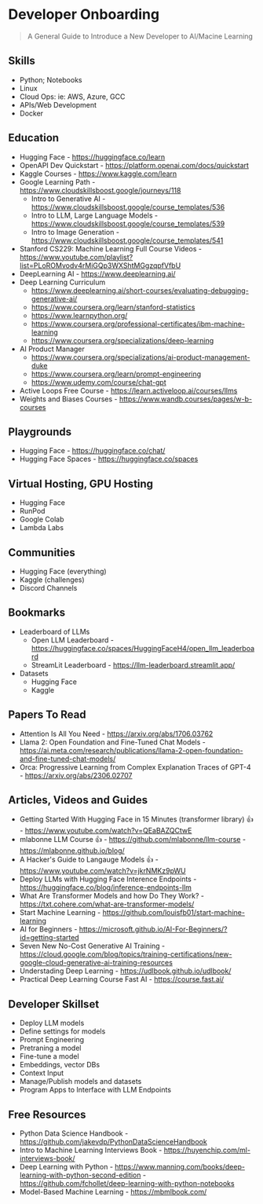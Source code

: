 # Developer Onboarding
> A General Guide to Introduce a New Developer to AI/Macine Learning 

## Skills
- Python; Notebooks 
- Linux
- Cloud Ops: ie: AWS, Azure, GCC
- APIs/Web Development
- Docker 

## Education
- Hugging Face - https://huggingface.co/learn
- OpenAPI Dev Quickstart - https://platform.openai.com/docs/quickstart
- Kaggle Courses - https://www.kaggle.com/learn
- Google Learning Path - https://www.cloudskillsboost.google/journeys/118
  - Intro to Generative AI - https://www.cloudskillsboost.google/course_templates/536
  - Intro to LLM, Large Language Models - https://www.cloudskillsboost.google/course_templates/539
  - Intro to Image Generation - https://www.cloudskillsboost.google/course_templates/541 
- Stanford CS229: Machine Learning Full Course Videos - https://www.youtube.com/playlist?list=PLoROMvodv4rMiGQp3WXShtMGgzqpfVfbU
- DeepLearning AI - https://www.deeplearning.ai/
- Deep Learning Curriculum
  - https://www.deeplearning.ai/short-courses/evaluating-debugging-generative-ai/
  - https://www.coursera.org/learn/stanford-statistics
  - https://www.learnpython.org/
  - https://www.coursera.org/professional-certificates/ibm-machine-learning
  - https://www.coursera.org/specializations/deep-learning
- AI Product Manager
  - https://www.coursera.org/specializations/ai-product-management-duke
  - https://www.coursera.org/learn/prompt-engineering
  - https://www.udemy.com/course/chat-gpt
- Active Loops Free Course - https://learn.activeloop.ai/courses/llms
- Weights and Biases Courses - https://www.wandb.courses/pages/w-b-courses 


## Playgrounds
- Hugging Face - https://huggingface.co/chat/
- Hugging Face Spaces - https://huggingface.co/spaces

## Virtual Hosting, GPU Hosting 
- Hugging Face
- RunPod
- Google Colab
- Lambda Labs 

## Communities 
- Hugging Face (everything) 
- Kaggle (challenges)
- Discord Channels 

## Bookmarks
- Leaderboard of LLMs
  - Open LLM Leaderboard - https://huggingface.co/spaces/HuggingFaceH4/open_llm_leaderboard
  - StreamLit Leaderboard - https://llm-leaderboard.streamlit.app/
- Datasets
  - Hugging Face
  - Kaggle


## Papers To Read
- Attention Is All You Need - https://arxiv.org/abs/1706.03762
- Llama 2: Open Foundation and Fine-Tuned Chat Models - https://ai.meta.com/research/publications/llama-2-open-foundation-and-fine-tuned-chat-models/
- Orca: Progressive Learning from Complex Explanation Traces of GPT-4 - https://arxiv.org/abs/2306.02707

## Articles, Videos and Guides
- Getting Started With Hugging Face in 15 Minutes (transformer library) :thumbsup: - https://www.youtube.com/watch?v=QEaBAZQCtwE
- mlabonne LLM Course :thumbsup: - https://github.com/mlabonne/llm-course - https://mlabonne.github.io/blog/
- A Hacker's Guide to Langauge Models :thumbsup: - https://www.youtube.com/watch?v=jkrNMKz9pWU
- Deploy LLMs with Hugging Face Interence Endpoints - https://huggingface.co/blog/inference-endpoints-llm
- What Are Transformer Models and how Do They Work? - https://txt.cohere.com/what-are-transformer-models/
- Start Machine Learning - https://github.com/louisfb01/start-machine-learning
- AI for Beginners - https://microsoft.github.io/AI-For-Beginners/?id=getting-started
- Seven New No-Cost Generative AI Training - https://cloud.google.com/blog/topics/training-certifications/new-google-cloud-generative-ai-training-resources
- Understading Deep Learning - https://udlbook.github.io/udlbook/
- Practical Deep Learning Course Fast AI - https://course.fast.ai/

## Developer Skillset
- Deploy LLM models
- Define settings for models
- Prompt Engineering
- Pretraning a model
- Fine-tune a model
- Embeddings, vector DBs
- Context Input 
- Manage/Publish models and datasets 
- Program Apps to Interface with LLM Endpoints


## Free Resources 
- Python Data Science Handbook - https://github.com/jakevdp/PythonDataScienceHandbook
- Intro to Machine Learning Interviews Book - https://huyenchip.com/ml-interviews-book/
- Deep Learning with Python - https://www.manning.com/books/deep-learning-with-python-second-edition - https://github.com/fchollet/deep-learning-with-python-notebooks
- Model-Based Machine Learning - https://mbmlbook.com/

